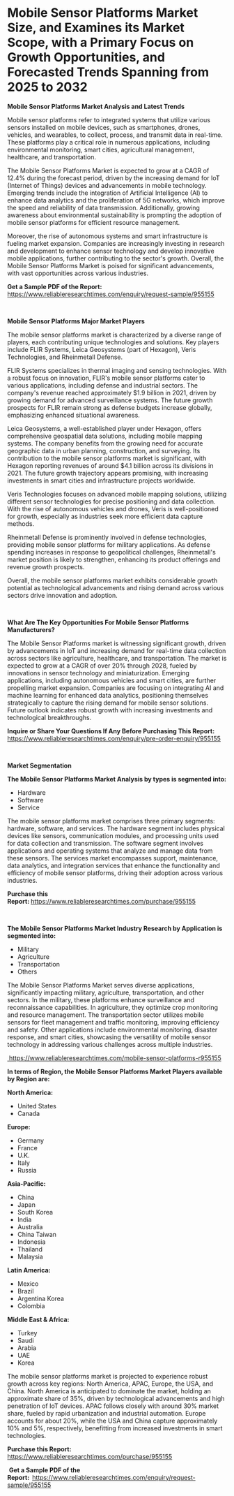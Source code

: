 <p><h1>Mobile Sensor Platforms Market Size, and Examines its Market Scope, with a Primary Focus on Growth Opportunities, and Forecasted Trends Spanning from 2025 to 2032</h1></p><p><strong>Mobile Sensor Platforms Market Analysis and Latest Trends</strong></p>
<p><p>Mobile sensor platforms refer to integrated systems that utilize various sensors installed on mobile devices, such as smartphones, drones, vehicles, and wearables, to collect, process, and transmit data in real-time. These platforms play a critical role in numerous applications, including environmental monitoring, smart cities, agricultural management, healthcare, and transportation.</p><p>The Mobile Sensor Platforms Market is expected to grow at a CAGR of 12.4% during the forecast period, driven by the increasing demand for IoT (Internet of Things) devices and advancements in mobile technology. Emerging trends include the integration of Artificial Intelligence (AI) to enhance data analytics and the proliferation of 5G networks, which improve the speed and reliability of data transmission. Additionally, growing awareness about environmental sustainability is prompting the adoption of mobile sensor platforms for efficient resource management.</p><p>Moreover, the rise of autonomous systems and smart infrastructure is fueling market expansion. Companies are increasingly investing in research and development to enhance sensor technology and develop innovative mobile applications, further contributing to the sector's growth. Overall, the Mobile Sensor Platforms Market is poised for significant advancements, with vast opportunities across various industries.</p></p>
<p><strong>Get a Sample PDF of the Report:&nbsp;</strong> <a href="https://www.reliableresearchtimes.com/enquiry/request-sample/955155?utm_campaign=2811&utm_medium=2&utm_source=Github&utm_content=ia&utm_term=18042025&utm_id=mobile-sensor-platforms">https://www.reliableresearchtimes.com/enquiry/request-sample/955155</a></p>
<p>&nbsp;</p>
<p><strong>Mobile Sensor Platforms Major Market Players</strong></p>
<p><p>The mobile sensor platforms market is characterized by a diverse range of players, each contributing unique technologies and solutions. Key players include FLIR Systems, Leica Geosystems (part of Hexagon), Veris Technologies, and Rheinmetall Defense. </p><p>FLIR Systems specializes in thermal imaging and sensing technologies. With a robust focus on innovation, FLIR's mobile sensor platforms cater to various applications, including defense and industrial sectors. The company's revenue reached approximately $1.9 billion in 2021, driven by growing demand for advanced surveillance systems. The future growth prospects for FLIR remain strong as defense budgets increase globally, emphasizing enhanced situational awareness.</p><p>Leica Geosystems, a well-established player under Hexagon, offers comprehensive geospatial data solutions, including mobile mapping systems. The company benefits from the growing need for accurate geographic data in urban planning, construction, and surveying. Its contribution to the mobile sensor platforms market is significant, with Hexagon reporting revenues of around $4.1 billion across its divisions in 2021. The future growth trajectory appears promising, with increasing investments in smart cities and infrastructure projects worldwide.</p><p>Veris Technologies focuses on advanced mobile mapping solutions, utilizing different sensor technologies for precise positioning and data collection. With the rise of autonomous vehicles and drones, Veris is well-positioned for growth, especially as industries seek more efficient data capture methods.</p><p>Rheinmetall Defense is prominently involved in defense technologies, providing mobile sensor platforms for military applications. As defense spending increases in response to geopolitical challenges, Rheinmetall's market position is likely to strengthen, enhancing its product offerings and revenue growth prospects.</p><p>Overall, the mobile sensor platforms market exhibits considerable growth potential as technological advancements and rising demand across various sectors drive innovation and adoption.</p></p>
<p>&nbsp;</p>
<p><strong>What Are The Key Opportunities For Mobile Sensor Platforms Manufacturers?</strong></p>
<p><p>The Mobile Sensor Platforms market is witnessing significant growth, driven by advancements in IoT and increasing demand for real-time data collection across sectors like agriculture, healthcare, and transportation. The market is expected to grow at a CAGR of over 20% through 2028, fueled by innovations in sensor technology and miniaturization. Emerging applications, including autonomous vehicles and smart cities, are further propelling market expansion. Companies are focusing on integrating AI and machine learning for enhanced data analytics, positioning themselves strategically to capture the rising demand for mobile sensor solutions. Future outlook indicates robust growth with increasing investments and technological breakthroughs.</p></p>
<p><strong>Inquire or Share Your Questions If Any Before Purchasing This Report:</strong> <a href="https://www.reliableresearchtimes.com/enquiry/pre-order-enquiry/955155?utm_campaign=2811&utm_medium=2&utm_source=Github&utm_content=ia&utm_term=18042025&utm_id=mobile-sensor-platforms">https://www.reliableresearchtimes.com/enquiry/pre-order-enquiry/955155</a></p>
<p>&nbsp;</p>
<p><strong>Market Segmentation</strong></p>
<p><strong>The Mobile Sensor Platforms Market Analysis by types is segmented into:</strong></p>
<p><ul><li>Hardware</li><li>Software</li><li>Service</li></ul></p>
<p><p>The mobile sensor platforms market comprises three primary segments: hardware, software, and services. The hardware segment includes physical devices like sensors, communication modules, and processing units used for data collection and transmission. The software segment involves applications and operating systems that analyze and manage data from these sensors. The services market encompasses support, maintenance, data analytics, and integration services that enhance the functionality and efficiency of mobile sensor platforms, driving their adoption across various industries.</p></p>
<p><strong>Purchase this Report:&nbsp;</strong><a href="https://www.reliableresearchtimes.com/purchase/955155?utm_campaign=2811&utm_medium=2&utm_source=Github&utm_content=ia&utm_term=18042025&utm_id=mobile-sensor-platforms">https://www.reliableresearchtimes.com/purchase/955155</a></p>
<p>&nbsp;</p>
<p><strong>The Mobile Sensor Platforms Market Industry Research by Application is segmented into:</strong></p>
<p><ul><li>Military</li><li>Agriculture</li><li>Transportation</li><li>Others</li></ul></p>
<p><p>The Mobile Sensor Platforms Market serves diverse applications, significantly impacting military, agriculture, transportation, and other sectors. In the military, these platforms enhance surveillance and reconnaissance capabilities. In agriculture, they optimize crop monitoring and resource management. The transportation sector utilizes mobile sensors for fleet management and traffic monitoring, improving efficiency and safety. Other applications include environmental monitoring, disaster response, and smart cities, showcasing the versatility of mobile sensor technology in addressing various challenges across multiple industries.</p></p>
<p><a href="https://www.reliableresearchtimes.com/mobile-sensor-platforms-r955155?utm_campaign=2811&utm_medium=2&utm_source=Github&utm_content=ia&utm_term=18042025&utm_id=mobile-sensor-platforms">&nbsp;https://www.reliableresearchtimes.com/mobile-sensor-platforms-r955155</a></p>
<p><strong>In terms of Region, the Mobile Sensor Platforms Market Players available by Region are:</strong></p>
<p>
    <p> <strong> North America: </strong>
        <ul>
            <li>United States</li>
            <li>Canada</li>
        </ul>
        </p> 
    <p> <strong> Europe: </strong>
        <ul>
            <li>Germany</li>
            <li>France</li>
            <li>U.K.</li>
            <li>Italy</li>
            <li>Russia</li>
        </ul>
        </p> 
    <p> <strong> Asia-Pacific: </strong>
        <ul>
            <li>China</li>
            <li>Japan</li>
            <li>South Korea</li>
            <li>India</li>
            <li>Australia</li>
            <li>China Taiwan</li>
            <li>Indonesia</li>
            <li>Thailand</li>
            <li>Malaysia</li>
        </ul>
        </p> 
    <p> <strong> Latin America: </strong>
        <ul>
            <li>Mexico</li>
            <li>Brazil</li>
            <li>Argentina Korea</li>
            <li>Colombia</li>
        </ul>
        </p> 
    <p> <strong> Middle East & Africa: </strong>
        <ul>
            <li>Turkey</li>
            <li>Saudi</li>
            <li>Arabia</li>
            <li>UAE</li>
            <li>Korea</li>
        </ul>
    </p>
    </p>
<p><p>The mobile sensor platforms market is projected to experience robust growth across key regions: North America, APAC, Europe, the USA, and China. North America is anticipated to dominate the market, holding an approximate share of 35%, driven by technological advancements and high penetration of IoT devices. APAC follows closely with around 30% market share, fueled by rapid urbanization and industrial automation. Europe accounts for about 20%, while the USA and China capture approximately 10% and 5%, respectively, benefitting from increased investments in smart technologies.</p></p>
<p><strong>Purchase this Report: </strong><a href="https://www.reliableresearchtimes.com/purchase/955155?utm_campaign=2811&utm_medium=2&utm_source=Github&utm_content=ia&utm_term=18042025&utm_id=mobile-sensor-platforms">https://www.reliableresearchtimes.com/purchase/955155</a></p>
<p>&nbsp;<strong>Get a Sample PDF of the Report:&nbsp;&nbsp;</strong><a href="https://www.reliableresearchtimes.com/enquiry/request-sample/955155?utm_campaign=2811&utm_medium=2&utm_source=Github&utm_content=ia&utm_term=18042025&utm_id=mobile-sensor-platforms">https://www.reliableresearchtimes.com/enquiry/request-sample/955155</a></p>
<p><strong></strong></p>
<p><p></p><p></p><p></p></p>